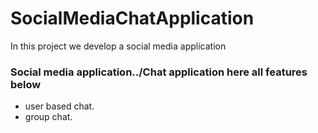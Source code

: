 # SocialMediaChatApplication
In this project we develop a social media application
### Social media application../Chat application here all features below
- user based chat.
- group chat.
